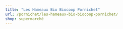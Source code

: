 ```yaml
---
title: "Les Hameaux Bio Biocoop Pornichet"
url: /pornichet/les-hameaux-bio-biocoop-pornichet/
shop: supermarché
---
```

